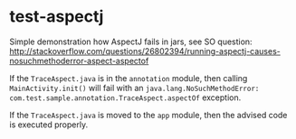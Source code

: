 test-aspectj
============

Simple demonstration how AspectJ fails in jars, see SO question: http://stackoverflow.com/questions/26802394/running-aspectj-causes-nosuchmethoderror-aspect-aspectof

If the `TraceAspect.java` is in the `annotation` module, then calling `MainActivity.init()` will fail with an `java.lang.NoSuchMethodError: com.test.sample.annotation.TraceAspect.aspectOf` exception.

If the `TraceAspect.java` is moved to the `app` module, then the advised code is executed properly.
